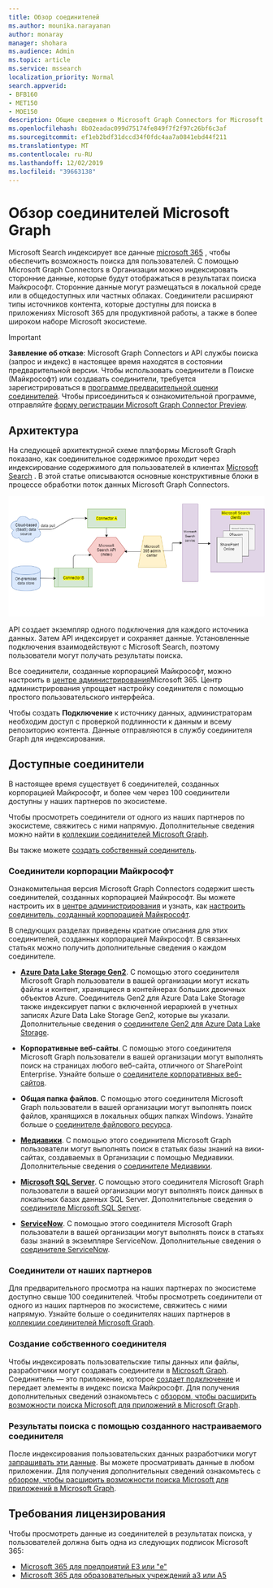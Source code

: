 ```yaml
---
title: Обзор соединителей
ms.author: mounika.narayanan
author: monaray
manager: shohara
ms.audience: Admin
ms.topic: article
ms.service: mssearch
localization_priority: Normal
search.appverid:
- BFB160
- MET150
- MOE150
description: Общие сведения о Microsoft Graph Connectors for Microsoft Search
ms.openlocfilehash: 8b02eadac099d75174fe849f7f2f97c26bf6c3af
ms.sourcegitcommit: ef1eb2bdf31dccd34f0fdc4aa7a0841ebd44f211
ms.translationtype: MT
ms.contentlocale: ru-RU
ms.lasthandoff: 12/02/2019
ms.locfileid: "39663138"
---
```

# <a name="overview-of-microsoft-graph-connectors"></a>Обзор соединителей Microsoft Graph

Microsoft Search индексирует все данные [microsoft 365](https://www.microsoft.com/microsoft-365) , чтобы обеспечить возможность поиска для пользователей. С помощью Microsoft Graph Connectors в Организации можно индексировать сторонние данные, которые будут отображаться в результатах поиска Майкрософт. Сторонние данные могут размещаться в локальной среде или в общедоступных или частных облаках. Соединители расширяют типы источников контента, которые доступны для поиска в приложениях Microsoft 365 для продуктивной работы, а также в более широком наборе Microsoft экосистеме.

> [!IMPORTANT]
> **Заявление об отказе**: Microsoft Graph Connectors и API службы поиска (запрос и индекс) в настоящее время находятся в состоянии предварительной версии. Чтобы использовать соединители в Поиске (Майкрософт) или создавать соединители, требуется зарегистрироваться в [программе предварительной оценки соединителей](connectors-preview.md). Чтобы присоединиться к ознакомительной программе, отправляйте [форму регистрации Microsoft Graph Connector Preview](https://forms.office.com/Pages/ResponsePage.aspx?id=v4j5cvGGr0GRqy180BHbRxWYgu82J_RFnMMATAS6_chUNVYwNU1CMDNZUDBSSDZKWVo2RDJDRjRLQi4u).

## <a name="architecture"></a>Архитектура
На следующей архитектурной схеме платформы Microsoft Graph показано, как соединительное содержимое проходит через индексирование содержимого для пользователей в клиентах [Microsoft Search](https://docs.microsoft.com/microsoftsearch/overview-microsoft-search) . В этой статье описываются основные конструктивные блоки в процессе обработки поток данных Microsoft Graph Connectors.

![Схема: локальные и облачные данные отвлекаются соединителями и индексируются с помощью API Microsoft Search API, а затем служба поиска Microsoft Search предоставляет результаты пользователям.](media/highlevel-connectors_FINAL.png)

API создает экземпляр одного подключения для каждого источника данных. Затем API индексирует и сохраняет данные. Установленные подключения взаимодействуют с Microsoft Search, поэтому пользователи могут получать результаты поиска.

Все соединители, созданные корпорацией Майкрософт, можно настроить в [центре администрирования](https://admin.microsoft.com)Microsoft 365. Центр администрирования упрощает настройку соединителя с помощью простого пользовательского интерфейса.

Чтобы создать **Подключение** к источнику данных, администраторам необходим доступ с проверкой подлинности к данным и всему репозиторию контента. Данные отправляются в службу соединителя Graph для индексирования.

## <a name="available-connectors"></a>Доступные соединители
В настоящее время существует 6 соединителей, созданных корпорацией Майкрософт, и более чем через 100 соединители доступны у наших партнеров по экосистеме.

Чтобы просмотреть соединители от одного из наших партнеров по экосистеме, свяжитесь с ними напрямую. Дополнительные сведения можно найти в [коллекции соединителей Microsoft Graph](connectors-gallery.md).

Вы также можете [создать собственный соединитель](https://docs.microsoft.com/graph/search-concept-overview).

### <a name="connectors-by-microsoft"></a>Соединители корпорации Майкрософт
Ознакомительная версия Microsoft Graph Connectors содержит шесть соединителей, созданных корпорацией Майкрософт. Вы можете настроить их в [центре администрирования](https://admin.microsoft.com) и узнать, как [настроить соединитель, созданный корпорацией Майкрософт](configure-connector.md).

В следующих разделах приведены краткие описания для этих соединителей, созданных корпорацией Майкрософт. В связанных статьях можно получить дополнительные сведения о каждом соединителе.

- **[Azure Data Lake Storage Gen2](https://docs.microsoft.com/azure/storage/blobs/data-lake-storage-introduction)**. С помощью этого соединителя Microsoft Graph пользователи в вашей организации могут искать файлы и контент, хранящиеся в контейнерах больших двоичных объектов Azure. Соединитель Gen2 для Azure Data Lake Storage также индексирует папки с включенной иерархией в учетных записях Azure Data Lake Storage Gen2, которые вы указали.
Дополнительные сведения о [соединителе Gen2 для Azure Data Lake Storage](azure-data-lake-connector.md).

- **Корпоративные веб-сайты**. С помощью этого соединителя Microsoft Graph пользователи в вашей организации могут выполнять поиск на страницах любого веб-сайта, отличного от SharePoint Enterprise.
Узнайте больше о [соединителе корпоративных веб-сайтов](enterprise-web-connector.md).

- **Общая папка файлов**. С помощью этого соединителя Microsoft Graph пользователи в вашей организации могут выполнять поиск файлов, хранящихся в локальных общих папках Windows.
Узнайте больше о [соединителе файлового ресурса](file-share-connector.md).

- **[Медиавики](https://www.mediawiki.org/wiki/MediaWiki)**. С помощью этого соединителя Microsoft Graph пользователи могут выполнять поиск в статьях базы знаний на вики-сайтах, создаваемых в Организации с помощью Медиавики.
Дополнительные сведения о [соединителе Медиавики](mediawiki-connector.md).

- **[Microsoft SQL Server](https://www.microsoft.com/sql-server/sql-server-2017)**. С помощью этого соединителя Microsoft Graph пользователи в вашей организации могут выполнять поиск данных в локальных базах данных SQL Server.
Дополнительные сведения о [соединителе Microsoft SQL Server](MSSQL-connector.md).

- **[ServiceNow](https://www.servicenow.com)**. С помощью этого соединителя Microsoft Graph пользователи в вашей организации могут выполнять поиск в статьях базы знаний в экземпляре ServiceNow.
Дополнительные сведения о [соединителе ServiceNow](servicenow-connector.md).

### <a name="connectors-from-our-partners"></a>Соединители от наших партнеров
Для предварительного просмотра на наших партнерах по экосистеме доступно свыше 100 соединителей. Чтобы просмотреть соединители от одного из наших партнеров по экосистеме, свяжитесь с ними напрямую.
Узнайте больше о соединителях наших партнеров в [коллекции соединителей Microsoft Graph](connectors-gallery.md).

### <a name="build-your-own-connector"></a>Создание собственного соединителя
Чтобы индексировать пользовательские типы данных или файлы, разработчики могут создавать соединители в [Microsoft Graph](https://developer.microsoft.com/graph/). Соединитель — это приложение, которое [создает подключение](https://docs.microsoft.com/graph/search-index-manage-connections) и передает элементы в индекс поиска Майкрософт. Для получения дополнительных сведений ознакомьтесь с [обзором, чтобы расширить возможности поиска Microsoft для приложений в Microsoft Graph](https://docs.microsoft.com/graph/search-concept-overview).

### <a name="search-results-with-your-custom-built-connector"></a>Результаты поиска с помощью созданного настраиваемого соединителя
После индексирования пользовательских данных разработчики могут [запрашивать эти данные](https://docs.microsoft.com/graph/search-concept-custom-types). Вы можете просматривать данные в любом приложении. Для получения дополнительных сведений ознакомьтесь с [обзором, чтобы расширить возможности поиска Microsoft для приложений в Microsoft Graph](https://docs.microsoft.com/graph/search-concept-overview).

## <a name="license-requirements"></a>Требования лицензирования
Чтобы просмотреть данные из соединителей в результатах поиска, у пользователей должна быть одна из следующих подписок Microsoft 365:
- <a href="https://www.microsoft.com/microsoft-365/compare-all-microsoft-365-plans" target="_blank">Microsoft 365 для предприятий E3 или "е"</a>
- <a href="https://www.microsoft.com/microsoft-365/academic/compare-office-365-education-plans?activetab=tab:primaryr1" target="_blank">Microsoft 365 для образовательных учреждений a3 или A5</a>

